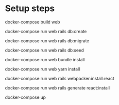 # Setup steps

docker-compose build web

docker-compose run web rails db:create

docker-compose run web rails db:migrate

docker-compose run web rails db:seed

docker-compose run web bundle install

docker-compose run web yarn install

docker-compose run web rails webpacker:install:react

docker-compose run web rails generate react:install

docker-compose up
